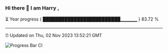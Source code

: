 ### Hi there 👋 I am Harry , 

⏳ Year progress { █████████████████████████▁▁▁▁▁ } 83.72 %

---

⏰ Updated on Thu, 02 Nov 2023 13:52:21 GMT

![Progress Bar CI](https://github.com/duykhang68/duykhang68/workflows/Progress%20Bar%20CI/badge.svg)
